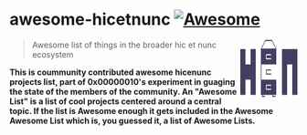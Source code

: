 # awesome-hicetnunc [![Awesome](https://awesome.re/badge.svg)](https://awesome.re)
<img align="right" width="100" height="100" src="./logoawehen.svg">

> Awesome list of things in the broader hic et nunc ecosystem 

<b>This is coummunity contributed awesome hicenunc projects list, part of 0x00000010's experiment in guaging the state of the members of the community. An "Awesome List" is a list of cool projects centered around a central topic. If the list is Awesome enough it gets included in the Awesome Awesome List which is, you guessed it, a list of Awesome Lists.</b>
